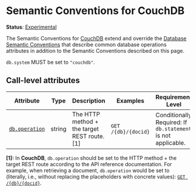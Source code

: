 <!--- Hugo front matter used to generate the website version of this page:
linkTitle: CouchDB
--->

# Semantic Conventions for CouchDB

**Status**: [Experimental][DocumentStatus]

The Semantic Conventions for [CouchDB](https://couchdb.apache.org/) extend and override the [Database Semantic Conventions](database-spans.md)
that describe common database operations attributes in addition to the Semantic Conventions
described on this page.

`db.system` MUST be set to `"couchdb"`.

## Call-level attributes

<!-- semconv db.couchdb(tag=call-level-tech-specific) -->
| Attribute  | Type | Description  | Examples  | Requirement Level |
|---|---|---|---|---|
| [`db.operation`](database-spans.md) | string | The HTTP method + the target REST route. [1] | `GET /{db}/{docid}` | Conditionally Required: If `db.statement` is not applicable. |

**[1]:** In **CouchDB**, `db.operation` should be set to the HTTP method + the target REST route according to the API reference documentation. For example, when retrieving a document, `db.operation` would be set to (literally, i.e., without replacing the placeholders with concrete values): [`GET /{db}/{docid}`](http://docs.couchdb.org/en/stable/api/document/common.html#get--db-docid).
<!-- endsemconv -->

[DocumentStatus]: https://github.com/open-telemetry/opentelemetry-specification/tree/v1.22.0/specification/document-status.md
